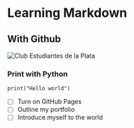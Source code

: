 # Learning Markdown
## With Github
![Club Estudiantes de la Plata](https://upload.wikimedia.org/wikipedia/commons/thumb/d/da/Escudo_de_Estudiantes_de_La_Plata.svg/125px-Escudo_de_Estudiantes_de_La_Plata.svg.png)
### Print with Python
```
print("Hello world")
```

- [ ] Turn on GitHub Pages
- [ ] Outline my portfolio
- [ ] Introduce myself to the world

